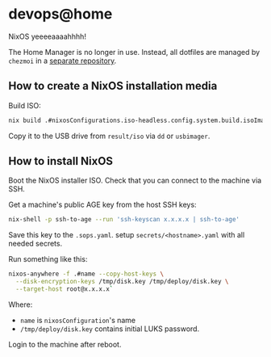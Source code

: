 # devops@home

NixOS yeeeeaaaahhhh!

The Home Manager is no longer in use. Instead, all dotfiles are managed by `chezmoi` in a [separate repository](https://github.com/knopki/dotfiles).

## How to create a NixOS installation media

Build ISO:

```sh
nix build .#nixosConfigurations.iso-headless.config.system.build.isoImage
```

Copy it to the USB drive from `result/iso` via `dd` or `usbimager`.

## How to install NixOS

Boot the NixOS installer ISO. Check that you can connect to the machine via SSH.

Get a machine's public AGE key from the host SSH keys:

```sh
nix-shell -p ssh-to-age --run 'ssh-keyscan x.x.x.x | ssh-to-age'
```

Save this key to the `.sops.yaml`. setup `secrets/<hostname>.yaml` with all
needed secrets.

Run something like this:

```sh
nixos-anywhere -f .#name --copy-host-keys \
  --disk-encryption-keys /tmp/disk.key /tmp/deploy/disk.key \
  --target-host root@x.x.x.x`
```

Where:

- `name` is `nixosConfiguration`'s name
- `/tmp/deploy/disk.key` contains initial LUKS password.

Login to the machine after reboot.
